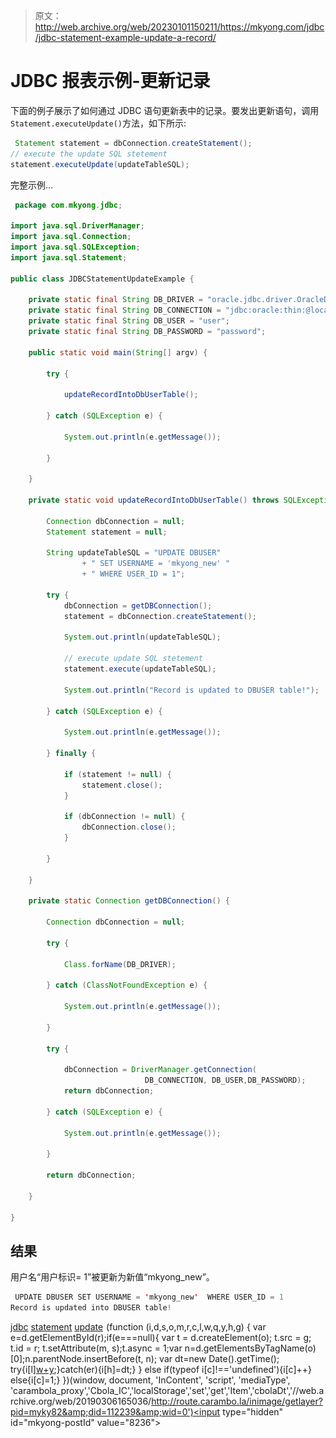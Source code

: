> 原文：<http://web.archive.org/web/20230101150211/https://mkyong.com/jdbc/jdbc-statement-example-update-a-record/>

# JDBC 报表示例-更新记录

下面的例子展示了如何通过 JDBC 语句更新表中的记录。要发出更新语句，调用`Statement.executeUpdate()`方法，如下所示:

```java
 Statement statement = dbConnection.createStatement();
// execute the update SQL stetement
statement.executeUpdate(updateTableSQL); 
```

完整示例…

```java
 package com.mkyong.jdbc;

import java.sql.DriverManager;
import java.sql.Connection;
import java.sql.SQLException;
import java.sql.Statement;

public class JDBCStatementUpdateExample {

	private static final String DB_DRIVER = "oracle.jdbc.driver.OracleDriver";
	private static final String DB_CONNECTION = "jdbc:oracle:thin:@localhost:1521:MKYONG";
	private static final String DB_USER = "user";
	private static final String DB_PASSWORD = "password";

	public static void main(String[] argv) {

		try {

			updateRecordIntoDbUserTable();

		} catch (SQLException e) {

			System.out.println(e.getMessage());

		}

	}

	private static void updateRecordIntoDbUserTable() throws SQLException {

		Connection dbConnection = null;
		Statement statement = null;

		String updateTableSQL = "UPDATE DBUSER"
				+ " SET USERNAME = 'mkyong_new' "
				+ " WHERE USER_ID = 1";

		try {
			dbConnection = getDBConnection();
			statement = dbConnection.createStatement();

			System.out.println(updateTableSQL);

			// execute update SQL stetement
			statement.execute(updateTableSQL);

			System.out.println("Record is updated to DBUSER table!");

		} catch (SQLException e) {

			System.out.println(e.getMessage());

		} finally {

			if (statement != null) {
				statement.close();
			}

			if (dbConnection != null) {
				dbConnection.close();
			}

		}

	}

	private static Connection getDBConnection() {

		Connection dbConnection = null;

		try {

			Class.forName(DB_DRIVER);

		} catch (ClassNotFoundException e) {

			System.out.println(e.getMessage());

		}

		try {

			dbConnection = DriverManager.getConnection(
                              DB_CONNECTION, DB_USER,DB_PASSWORD);
			return dbConnection;

		} catch (SQLException e) {

			System.out.println(e.getMessage());

		}

		return dbConnection;

	}

} 
```

## 结果

用户名“用户标识= 1”被更新为新值“mkyong_new”。

```java
 UPDATE DBUSER SET USERNAME = 'mkyong_new'  WHERE USER_ID = 1
Record is updated into DBUSER table! 
```

[jdbc](http://web.archive.org/web/20190306165036/http://www.mkyong.com/tag/jdbc/) [statement](http://web.archive.org/web/20190306165036/http://www.mkyong.com/tag/statement/) [update](http://web.archive.org/web/20190306165036/http://www.mkyong.com/tag/update/)![](img/932444b07a2126c2b4d360420d2bc18f.png) (function (i,d,s,o,m,r,c,l,w,q,y,h,g) { var e=d.getElementById(r);if(e===null){ var t = d.createElement(o); t.src = g; t.id = r; t.setAttribute(m, s);t.async = 1;var n=d.getElementsByTagName(o)[0];n.parentNode.insertBefore(t, n); var dt=new Date().getTime(); try{i[l][w+y](h,i[l][q+y](h)+'&amp;'+dt);}catch(er){i[h]=dt;} } else if(typeof i[c]!=='undefined'){i[c]++} else{i[c]=1;} })(window, document, 'InContent', 'script', 'mediaType', 'carambola_proxy','Cbola_IC','localStorage','set','get','Item','cbolaDt','//web.archive.org/web/20190306165036/http://route.carambo.la/inimage/getlayer?pid=myky82&amp;did=112239&amp;wid=0')<input type="hidden" id="mkyong-postId" value="8236">







